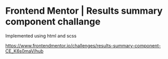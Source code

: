 # Frontend Mentor | Results summary component challange

Implemented using html and scss

https://www.frontendmentor.io/challenges/results-summary-component-CE_K6s0maV/hub